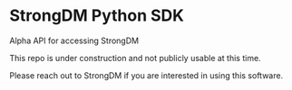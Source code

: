 # StrongDM Python SDK

Alpha API for accessing StrongDM

This repo is under construction and not publicly usable at this time. 

Please reach out to StrongDM if you are interested in using this software.